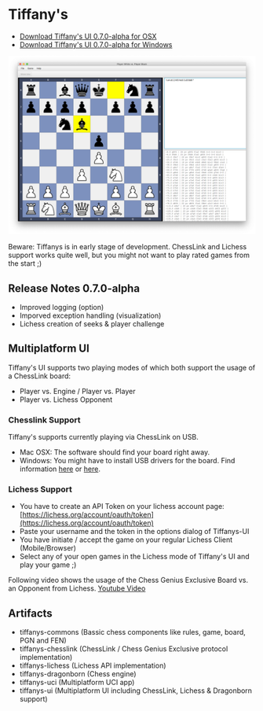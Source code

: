 # Tiffany's

- [Download Tiffany's UI 0.7.0-alpha for OSX](https://github.com/bvongunten/tiffanys/releases/download/v0.7.0-alpha/Tiffanys-0.7.0.dmg)
- [Download Tiffany's UI 0.7.0-alpha for Windows](https://github.com/bvongunten/tiffanys/releases/download/v0.7.0-alpha/TiffanysFxGui-0.7.msi)

![Mainscreen](https://github.com/bvongunten/tiffanys/blob/master/web/Mainscreen.png?raw=true)

Beware: Tiffanys is in early stage of development. ChessLink and Lichess support works quite well, but you might not want to play rated games from the start ;)

## Release Notes 0.7.0-alpha

- Improved logging (option)
- Imporved exception handling (visualization)
- Lichess creation of seeks & player challenge

## Multiplatform UI

Tiffany's UI supports two playing modes of which both support the usage of a ChessLink board: 

- Player vs. Engine / Player vs. Player 
- Player vs. Lichess Opponent

### Chesslink Support

Tiffany's supports currently playing via ChessLink on USB.

- Mac OSX: The software should find your board right away.
- Windows: You might have to install USB drivers for the board. Find information [here](https://www.hiarcs.com/eboard/ChessLinkDrivers.htm) or [here](https://zadig.akeo.ie/).

### Lichess Support

- You have to create an API Token on your lichess account page: [https://lichess.org/account/oauth/token](https://lichess.org/account/oauth/token)  
- Paste your username and the token in the options dialog of Tiffanys-UI
- You have initiate / accept the game on your regular Lichess Client (Mobile/Browser)
- Select any of your open games in the Lichess mode of Tiffany's UI and play your game ;)

Following video shows the usage of the Chess Genius Exclusive Board vs. an Opponent from Lichess. [Youtube Video](https://www.youtube.com/watch?v=ZexqLLzHAd4)

## Artifacts

- tiffanys-commons (Bassic chess components like rules, game, board, PGN and FEN)
- tiffanys-chesslink (ChessLink / Chess Genius Exclusive protocol implementation)
- tiffanys-lichess (Lichess API implementation)
- tiffanys-dragonborn (Chess engine)
- tiffanys-uci (Multiplatform UCI app)
- tiffanys-ui (Multiplatform UI including ChessLink, Lichess & Dragonborn support)

